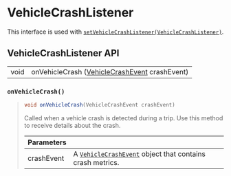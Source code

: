 # VehicleCrashListener

This interface is used with [`setVehicleCrashListener(VehicleCrashListener)`](../sentiance.md#setvehiclecrashlistener).

## VehicleCrashListener API

|  |  |
| :--- | :--- |
| void | onVehicleCrash \([VehicleCrashEvent](vehiclecrashevent.md) crashEvent\) |



### `onVehicleCrash()`

> ```java
> void onVehicleCrash(VehicleCrashEvent crashEvent)
> ```
>
> Called when a vehicle crash is detected during a trip. Use this method to receive details about the crash.
>
> | Parameters |  |
> | :--- | :--- |
> | crashEvent | A [`VehicleCrashEvent`](vehiclecrashevent.md) object that contains crash metrics. |

